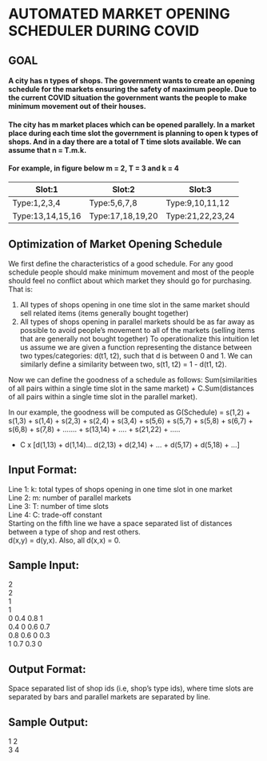 # AUTOMATED MARKET OPENING SCHEDULER DURING COVID

## GOAL

#### A city has n types of shops. The government wants to create an opening schedule for the markets ensuring the safety of maximum people. Due to the current COVID situation the government wants the people to make minimum movement out of their houses. 
#### The city has m market places which can be opened parallely. In a market place during each time slot the government is planning to open k types of shops. And in a day there are a total of T time slots available. We can assume that n = T.m.k. 

#### For example, in figure below m = 2, T = 3 and k = 4

| Slot:1           | Slot:2           | Slot:3           | 
| ---------------- | ---------------- | ---------------- |
| Type:1,2,3,4     | Type:5,6,7,8     | Type:9,10,11,12  |
| Type:13,14,15,16 | Type:17,18,19,20 | Type:21,22,23,24 | 



## Optimization of Market Opening Schedule

We first define the characteristics of a good schedule. For any good schedule people should make minimum movement and most of the people should feel no conflict about which market they should go for purchasing.
That is:
1) All types of shops opening in one time slot in the same market should sell related items (items generally bought together)
2) All types of shops opening in parallel markets should be as far away as possible to avoid people’s movement to all of the markets (selling items that are generally not bought together) 
To operationalize this intuition let us assume we are given a function representing the distance between two types/categories: d(t1, t2), such that d is between 0 and 1. We can similarly define a similarity between two, s(t1, t2) = 1 - d(t1, t2). 



Now we can define the goodness of a schedule as follows:
Sum(similarities of all pairs within a single time slot in the same market) + C.Sum(distances of all pairs within a single time slot in the parallel market).

In our example, the goodness will be computed as
G(Schedule) = s(1,2) + s(1,3) + s(1,4) + s(2,3) + s(2,4) + s(3,4) + s(5,6) + s(5,7) + s(5,8)
                        + s(6,7) + s(6,8) + s(7,8) + ……. + s(13,14) + …. + s(21,22) + ….. 
  + C x [d(1,13) + d(1,14)… d(2,13) + d(2,14) + … + d(5,17) + d(5,18) + …]
  
  
## Input Format:
Line 1: k: total types of shops opening in one time slot in one market <br />
Line 2: m: number of parallel markets <br />
Line 3: T: number of time slots <br />
Line 4: C: trade-off constant <br />
Starting on the fifth line we have a space separated list of distances between a type of shop and rest others. <br />
d(x,y) = d(y,x). Also, all d(x,x) = 0. <br />

## Sample Input:
2 <br />
2 <br />
1 <br />
1 <br />
0 0.4 0.8 1 <br />
0.4 0 0.6 0.7 <br />
0.8 0.6 0 0.3 <br />
1 0.7 0.3 0 <br />


## Output Format:
Space separated list of shop ids (i.e, shop’s type ids), where time slots are separated by bars and parallel markets are separated by line. <br />

## Sample Output:
1 2 <br />
3 4

